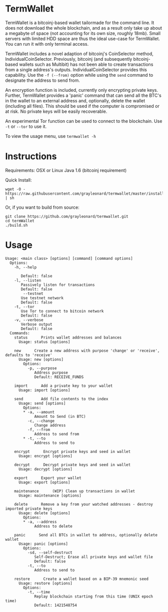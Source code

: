 TermWallet
==========

TermWallet is a bitcoinj-based wallet tailormade for the command line.  It does not download the whole blockchain, and as a result only take up about a megabyte of space (not accounting for its own size, roughly 18mb).  Small servers with limited HDD space are thus the ideal use-case for TermWallet.  You can run it with only terminal access.

TermWallet includes a novel adaption of bitcoinj's CoinSelector method, IndividualCoinSelector.  Previously, bitcoinj (and subsequently bitcoinj-based wallets such as Multibit) has not been able to create transactions from a single address's outputs.  IndividualCoinSelector provides this capability. Use the ```-f (--from)``` option while using the ```send``` command to designate the address to send from.

An encryption function is included, currently only encrypting private keys. Further, TermWallet provides a 'panic' command that can send all the BTC's in the wallet to an external address and, optionally, delete the wallet (including all files). This should be used if the computer is compromised or at risk.  No private keys will be easily recoverable.

An experimental Tor function can be used to connect to the blockchain.  Use ```-t``` or ```--tor``` to use it.

To view the usage menu, use ```termwallet -h```

Instructions
============

Requirements:
OSX or Linux
Java 1.6 (bitcoinj requirement)

Quick Install: 
```
wget -O - https://raw.githubusercontent.com/grayleonard/termwallet/master/install.sh | sh
```

Or, if you want to build from source:
```
git clone https://github.com/grayleonard/termwallet.git
cd termWallet
./build.sh
```

Usage
========
```
Usage: <main class> [options] [command] [command options]
  Options:
    -h, --help

       Default: false
    -l, --listen
       Passively listen for transactions
       Default: false
        --testnet
       Use testnet network
       Default: false
    -t, --tor
       Use Tor to connect to bitcoin network
       Default: false
    -v, --verbose
       Verbose output
       Default: false
  Commands:
    status      Prints wallet addresses and balances
      Usage: status [options]

    new      Create a new address with purpose 'change' or 'receive', defaults to 'receive'
      Usage: new [options]
        Options:
          -p, --purpose
             Address purpose
             Default: RECEIVE_FUNDS

    import      Add a private key to your wallet
      Usage: import [options]

    send        Add file contents to the index
      Usage: send [options]
        Options:
        * -a, --amount
             Amount to Send (in BTC)
          -c, --change
             Change address
          -f, --from
             Address to send from
        * -t, --to
             Address to send to

    encrypt      Encrypt private keys and seed in wallet
      Usage: encrypt [options]

    decrypt      Decrypt private keys and seed in wallet
      Usage: decrypt [options]

    export      Export your wallet
      Usage: export [options]

    maintenance      (WIP) Clean up transactions in wallet
      Usage: maintenance [options]

    delete      Remove a key from your watched addresses - destroy imported private keys
      Usage: delete [options]
        Options:
        * -a, --address
             Address to delete

    panic      Send all BTCs in wallet to address, optionally delete wallet
      Usage: panic [options]
        Options:
          -sd, --self-destruct
             Self-Destruct; Erase all private keys and wallet file
             Default: false
          -t, --to
             Address to send to

    restore      Create a wallet based on a BIP-39 mnemonic seed
      Usage: restore [options]
        Options:
          -t, --time
             Replay blockchain starting from this time (UNIX epoch time)
             Default: 1421548754
```
